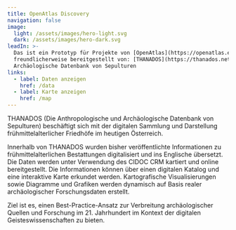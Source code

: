```yaml
---
title: OpenAtlas Discovery
navigation: false
image:
  light: /assets/images/hero-light.svg
  dark: /assets/images/hero-dark.svg
leadIn: >-
  Das ist ein Prototyp für Projekte von [OpenAtlas](https://openatlas.eu). Die Demodaten wurden
  freundlicherweise bereitgestellt von: [THANADOS](https://thanados.net/) - Die Anthropologische und
  Archäologische Datenbank von Sepulturen
links:
  - label: Daten anzeigen
    href: /data
  - label: Karte anzeigen
    href: /map
---
```


THANADOS (Die Anthropologische und Archäologische Datenbank von Sepulturen) beschäftigt sich mit der
digitalen Sammlung und Darstellung frühmittelalterlicher Friedhöfe im heutigen Österreich.

Innerhalb von THANADOS wurden bisher veröffentlichte Informationen zu frühmittelalterlichen
Bestattungen digitalisiert und ins Englische übersetzt. Die Daten werden unter Verwendung des CIDOC
CRM kartiert und online bereitgestellt. Die Informationen können über einen digitalen Katalog und
eine interaktive Karte erkundet werden. Kartografische Visualisierungen sowie Diagramme und Grafiken
werden dynamisch auf Basis realer archäologischer Forschungsdaten erstellt.

Ziel ist es, einen Best-Practice-Ansatz zur Verbreitung archäologischer Quellen und Forschung im 21.
Jahrhundert im Kontext der digitalen Geisteswissenschaften zu bieten.

